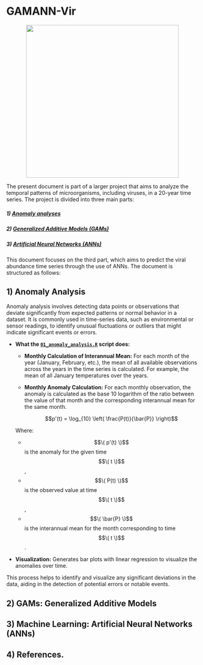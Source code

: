 
# GAMANN-Vir

<p align="center">
  <img src="https://github.com/xabilopalf/GAMANN-Vir/blob/main/Logo_GAMANN-Vir_page-0001.jpg" width="400" height="400"  alt=" "/>
</p>


The present document is part of a larger project that aims to analyze the temporal patterns of microorganisms, including viruses, in a 20-year time series. The project is divided into three main parts: 

  ##### 1) [Anomaly analyses](https://github.com/xabilopalf/GAMANN-Vir/blob/main/README.md#1-anomaly-analysis)
  ##### 2) [Generalized Additive Models (GAMs) ](https://github.com/xabilopalf/GAMANN-Vir/blob/main/README.md#2-gams-generalized-additive-models)
  ##### 3) [Artificial Neural Networks (ANNs)](https://github.com/xabilopalf/GAMANN-Vir/blob/main/README.md#3-machine-learning-artificial-neural-networks-anns)

This document focuses on the third part, which aims to predict the viral abundance time series through the use of ANNs. The document is structured as follows: 

  ## 1) Anomaly Analysis

Anomaly analysis involves detecting data points or observations that deviate significantly from expected patterns or normal behavior in a dataset. It is commonly used in time-series data, such as environmental or sensor readings, to identify unusual fluctuations or outliers that might indicate significant events or errors.

- **What the [`01_anomaly_analysis.R`](https://github.com/xabilopalf/GAMANN-Vir/blob/main/01_anomaly_analysis.R) script does:** 

   - **Monthly Calculation of Interannual Mean:** For each month of the year (January, February, etc.), the mean of all available observations across the years in the time series is calculated. For example, the mean of all January temperatures over the years.
   - **Monthly Anomaly Calculation:** For each monthly observation, the anomaly is calculated as the base 10 logarithm of the ratio between the value of that month and the corresponding interannual mean for the same month.

       $$p'(t) = \log_{10} \left( \frac{P(t)}{\bar{P}} \right)$$

  Where:
  - $$\( p'(t) \)$$ is the anomaly for the given time $$\( t \)$$ ,
  - $$\( P(t) \)$$ is the observed value at time $$\( t \)$$ ,
  - $$\( \bar{P} \)$$ is the interannual mean for the month corresponding to time $$\( t \)$$ .


- **Visualization:**
    Generates bar plots with linear regression to visualize the anomalies over time.


This process helps to identify and visualize any significant deviations in the data, aiding in the detection of potential errors or notable events.

  
  ## 2) GAMs: Generalized Additive Models
  
  ## 3) Machine Learning: Artificial Neural Networks (ANNs)
  
  ## 4) References.

